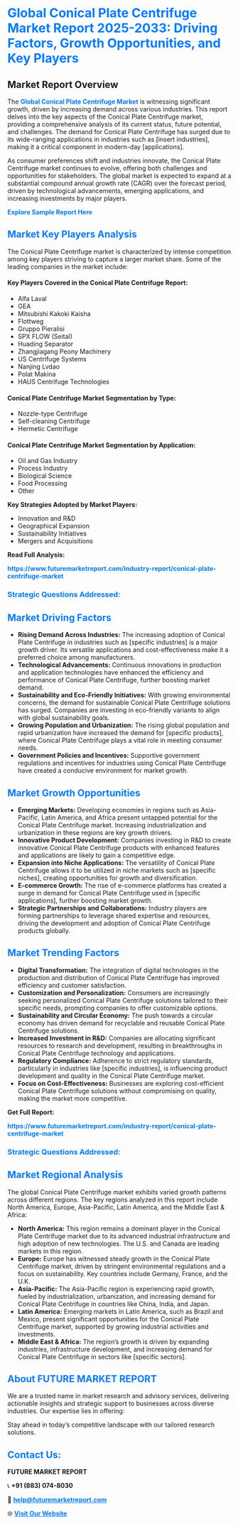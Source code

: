 <h1 style="color: #007BFF;">Global Conical Plate Centrifuge Market Report 2025-2033: Driving Factors, Growth Opportunities, and Key Players</h1>

<section id="overview">
<h2>Market Report Overview</h2>
<p>The <a href="https://www.futuremarketreport.com/industry-report/conical-plate-centrifuge-market" style="color: #007BFF; text-decoration: none;"><strong>Global Conical Plate Centrifuge Market</strong></a> is witnessing significant growth, driven by increasing demand across various industries. This report delves into the key aspects of the Conical Plate Centrifuge market, providing a comprehensive analysis of its current status, future potential, and challenges. The demand for Conical Plate Centrifuge has surged due to its wide-ranging applications in industries such as [insert industries], making it a critical component in modern-day [applications].</p>
<p>As consumer preferences shift and industries innovate, the Conical Plate Centrifuge market continues to evolve, offering both challenges and opportunities for stakeholders. The global market is expected to expand at a substantial compound annual growth rate (CAGR) over the forecast period, driven by technological advancements, emerging applications, and increasing investments by major players.</p>
</section>

<section id="overview">
<p><a href="https://www.futuremarketreport.com/request-sample/reportId=89464" style="color: #007BFF; text-decoration: none;"><strong>Explore Sample Report Here</strong></a></p>
</section>

<section id="key-players">
<h2 style="color: #007BFF;">Market Key Players Analysis</h2>
<p>The Conical Plate Centrifuge market is characterized by intense competition among key players striving to capture a larger market share. Some of the leading companies in the market include:</p>
<h4>Key Players Covered in the Conical Plate Centrifuge Report:</h4>
<ul><li>Alfa Laval</li><li>GEA</li><li>Mitsubishi Kakoki Kaisha</li><li>Flottweg</li><li>Gruppo Pieralisi</li><li>SPX FLOW (Seital)</li><li>Huading Separator</li><li>Zhangjiagang Peony Machinery</li><li>US Centrifuge Systems</li><li>Nanjing Lvdao</li><li>Polat Makina</li><li>HAUS Centrifuge Technologies</li></ul>
<h4>Conical Plate Centrifuge Market Segmentation by Type:</h4>
<ul><li>Nozzle-type Centrifuge</li><li>Self-cleaning Centrifuge</li><li>Hermetic Centrifuge</li></ul>

<h4>Conical Plate Centrifuge Market Segmentation by Application:</h4>
<ul><li>Oil and Gas Industry</li><li>Process Industry</li><li>Biological Science</li><li>Food Processing</li><li>Other</li></ul>
<p><strong>Key Strategies Adopted by Market Players:</strong></p>
<ul>
<li>Innovation and R&D</li>
<li>Geographical Expansion</li>
<li>Sustainability Initiatives</li>
<li>Mergers and Acquisitions</li>
</ul>
</section>

<section>
<p><strong>Read Full Analysis: </strong></p><a href="https://www.futuremarketreport.com/industry-report/conical-plate-centrifuge-market" style="color: #007BFF; text-decoration: none;"><strong>https://www.futuremarketreport.com/industry-report/conical-plate-centrifuge-market</strong></a>
<h3 style="color: #007BFF;">Strategic Questions Addressed:</h3>
</section>

<section id="driving-factors">
<h2 style="color: #007BFF;">Market Driving Factors</h2>
<ul>
<li><strong>Rising Demand Across Industries:</strong> The increasing adoption of Conical Plate Centrifuge in industries such as [specific industries] is a major growth driver. Its versatile applications and cost-effectiveness make it a preferred choice among manufacturers.</li>
<li><strong>Technological Advancements:</strong> Continuous innovations in production and application technologies have enhanced the efficiency and performance of Conical Plate Centrifuge, further boosting market demand.</li>
<li><strong>Sustainability and Eco-Friendly Initiatives:</strong> With growing environmental concerns, the demand for sustainable Conical Plate Centrifuge solutions has surged. Companies are investing in eco-friendly variants to align with global sustainability goals.</li>
<li><strong>Growing Population and Urbanization:</strong> The rising global population and rapid urbanization have increased the demand for [specific products], where Conical Plate Centrifuge plays a vital role in meeting consumer needs.</li>
<li><strong>Government Policies and Incentives:</strong> Supportive government regulations and incentives for industries using Conical Plate Centrifuge have created a conducive environment for market growth.</li>
</ul>
</section>

<section id="growth-opportunities">
<h2 style="color: #007BFF;">Market Growth Opportunities</h2>
<ul>
<li><strong>Emerging Markets:</strong> Developing economies in regions such as Asia-Pacific, Latin America, and Africa present untapped potential for the Conical Plate Centrifuge market. Increasing industrialization and urbanization in these regions are key growth drivers.</li>
<li><strong>Innovative Product Development:</strong> Companies investing in R&D to create innovative Conical Plate Centrifuge products with enhanced features and applications are likely to gain a competitive edge.</li>
<li><strong>Expansion into Niche Applications:</strong> The versatility of Conical Plate Centrifuge allows it to be utilized in niche markets such as [specific niches], creating opportunities for growth and diversification.</li>
<li><strong>E-commerce Growth:</strong> The rise of e-commerce platforms has created a surge in demand for Conical Plate Centrifuge used in [specific applications], further boosting market growth.</li>
<li><strong>Strategic Partnerships and Collaborations:</strong> Industry players are forming partnerships to leverage shared expertise and resources, driving the development and adoption of Conical Plate Centrifuge products globally.</li>
</ul>
</section>

<section id="trending-factors">
<h2 style="color: #007BFF;">Market Trending Factors</h2>
<ul>
<li><strong>Digital Transformation:</strong> The integration of digital technologies in the production and distribution of Conical Plate Centrifuge has improved efficiency and customer satisfaction.</li>
<li><strong>Customization and Personalization:</strong> Consumers are increasingly seeking personalized Conical Plate Centrifuge solutions tailored to their specific needs, prompting companies to offer customizable options.</li>
<li><strong>Sustainability and Circular Economy:</strong> The push towards a circular economy has driven demand for recyclable and reusable Conical Plate Centrifuge solutions.</li>
<li><strong>Increased Investment in R&D:</strong> Companies are allocating significant resources to research and development, resulting in breakthroughs in Conical Plate Centrifuge technology and applications.</li>
<li><strong>Regulatory Compliance:</strong> Adherence to strict regulatory standards, particularly in industries like [specific industries], is influencing product development and quality in the Conical Plate Centrifuge market.</li>
<li><strong>Focus on Cost-Effectiveness:</strong> Businesses are exploring cost-efficient Conical Plate Centrifuge solutions without compromising on quality, making the market more competitive.</li>
</ul>
</section>

<section>
<p><strong>Get Full Report: </strong></p><a href="https://www.futuremarketreport.com/industry-report/conical-plate-centrifuge-market" style="color: #007BFF; text-decoration: none;"><strong>https://www.futuremarketreport.com/industry-report/conical-plate-centrifuge-market</strong></a>
<h3 style="color: #007BFF;">Strategic Questions Addressed:</h3>
</section>


<section id="regional-analysis">
<h2 style="color: #007BFF;">Market Regional Analysis</h2>
<p>The global Conical Plate Centrifuge market exhibits varied growth patterns across different regions. The key regions analyzed in this report include North America, Europe, Asia-Pacific, Latin America, and the Middle East & Africa:</p>
<ul>
<li><strong>North America:</strong> This region remains a dominant player in the Conical Plate Centrifuge market due to its advanced industrial infrastructure and high adoption of new technologies. The U.S. and Canada are leading markets in this region.</li>
<li><strong>Europe:</strong> Europe has witnessed steady growth in the Conical Plate Centrifuge market, driven by stringent environmental regulations and a focus on sustainability. Key countries include Germany, France, and the U.K.</li>
<li><strong>Asia-Pacific:</strong> The Asia-Pacific region is experiencing rapid growth, fueled by industrialization, urbanization, and increasing demand for Conical Plate Centrifuge in countries like China, India, and Japan.</li>
<li><strong>Latin America:</strong> Emerging markets in Latin America, such as Brazil and Mexico, present significant opportunities for the Conical Plate Centrifuge market, supported by growing industrial activities and investments.</li>
<li><strong>Middle East & Africa:</strong> The region’s growth is driven by expanding industries, infrastructure development, and increasing demand for Conical Plate Centrifuge in sectors like [specific sectors].</li>
</ul>
</section>

<footer>
<h2 style="color: #007BFF;">About FUTURE MARKET REPORT</h2>
<p>We are a trusted name in market research and advisory services, delivering actionable insights and strategic support to businesses across diverse industries. Our expertise lies in offering:</p>

<p>Stay ahead in today’s competitive landscape with our tailored research solutions.</p>

<h2 style="color: #007BFF;">Contact Us:</h2>
<p><strong>FUTURE MARKET REPORT</strong></p>
<p>📞 <strong>+91 (883) 074-8030</strong></p>
<p>📧 <strong><a href="mailto:help@futuremarketreport.com" style="color: #007BFF;">help@futuremarketreport.com</a></strong></p>
<p>🌐 <strong><a href="https://www.futuremarketreport.com/" style="color: #007BFF;">Visit Our Website</a></strong></p>
</footer>